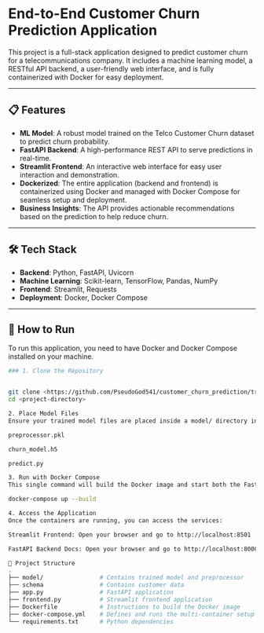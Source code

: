 # End-to-End Customer Churn Prediction Application

This project is a full-stack application designed to predict customer churn for a telecommunications company. It includes a machine learning model, a RESTful API backend, a user-friendly web interface, and is fully containerized with Docker for easy deployment.



---

## 📋 Features

-   **ML Model**: A robust model trained on the Telco Customer Churn dataset to predict churn probability.
-   **FastAPI Backend**: A high-performance REST API to serve predictions in real-time.
-   **Streamlit Frontend**: An interactive web interface for easy user interaction and demonstration.
-   **Dockerized**: The entire application (backend and frontend) is containerized using Docker and managed with Docker Compose for seamless setup and deployment.
-   **Business Insights**: The API provides actionable recommendations based on the prediction to help reduce churn.

---

## 🛠️ Tech Stack

-   **Backend**: Python, FastAPI, Uvicorn
-   **Machine Learning**: Scikit-learn, TensorFlow, Pandas, NumPy
-   **Frontend**: Streamlit, Requests
-   **Deployment**: Docker, Docker Compose

---

## 🚀 How to Run

To run this application, you need to have Docker and Docker Compose installed on your machine.
```bash
### 1. Clone the Repository


git clone <https://github.com/PseudoGod541/customer_churn_prediction/tree/main>
cd <project-directory>

2. Place Model Files
Ensure your trained model files are placed inside a model/ directory in the root of the project. This includes:

preprocessor.pkl

churn_model.h5 

predict.py

3. Run with Docker Compose
This single command will build the Docker image and start both the FastAPI backend and the Streamlit frontend.

docker-compose up --build

4. Access the Application
Once the containers are running, you can access the services:

Streamlit Frontend: Open your browser and go to http://localhost:8501

FastAPI Backend Docs: Open your browser and go to http://localhost:8000/docs

📁 Project Structure
.
├── model/                # Contains trained model and preprocessor
├── schema                # Contains customer data             
├── app.py                # FastAPI application
├── frontend.py           # Streamlit frontend application
├── Dockerfile            # Instructions to build the Docker image
├── docker-compose.yml    # Defines and runs the multi-container setup
└── requirements.txt      # Python dependencies
